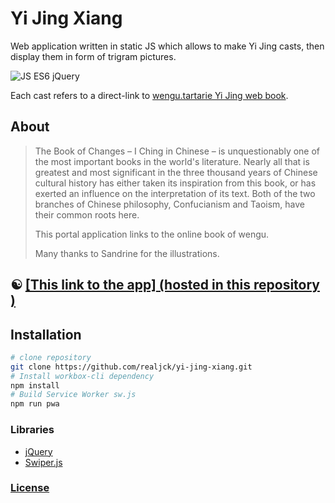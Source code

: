 # Yi Jing Xiang

Web application written in static JS which allows to make Yi Jing casts, then display them in form of trigram pictures.

![JS ES6 jQuery](https://img.shields.io/badge/-JS%20ES6%20jQuery-0?logo=pwa&labelColor=580fc3&color=efd81d)

Each cast refers to a direct-link to [wengu.tartarie Yi Jing web book](http://wengu.tartarie.com/wg/wengu.php?l=Yijing&no=0).

## About

> The Book of Changes – I Ching in Chinese – is unquestionably one of the most important books in the world's literature. Nearly all that is greatest and most significant in the three thousand years of Chinese cultural history has either taken its inspiration from this book, or has exerted an influence on the interpretation of its text. Both of the two branches of Chinese philosophy, Confucianism and Taoism, have their common roots here.
> 
> This portal application links to the online book of wengu.
>
> Many thanks to Sandrine for the illustrations.

## ☯️ [**[This link to the app]** (hosted in this repository )](https://realjck.github.io/yi-jing-xiang/)

## Installation
```bash
# clone repository
git clone https://github.com/realjck/yi-jing-xiang.git
# Install workbox-cli dependency
npm install
# Build Service Worker sw.js
npm run pwa
```

### Libraries

* [jQuery](https://jquery.com/)
* [Swiper.js](https://github.com/nolimits4web/swiper)

### [License](https://creativecommons.org/publicdomain/zero/1.0/)
